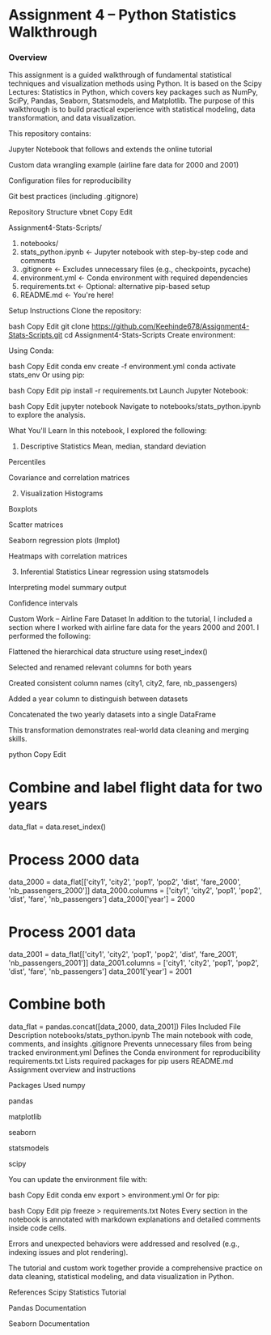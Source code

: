 # Assignment 4 – Python Statistics Walkthrough
### Overview
This assignment is a guided walkthrough of fundamental statistical techniques and visualization methods using Python. It is based on the Scipy Lectures: Statistics in Python, which covers key packages such as NumPy, SciPy, Pandas, Seaborn, Statsmodels, and Matplotlib. The purpose of this walkthrough is to build practical experience with statistical modeling, data transformation, and data visualization.

This repository contains:

Jupyter Notebook that follows and extends the online tutorial

Custom data wrangling example (airline fare data for 2000 and 2001)

Configuration files for reproducibility

Git best practices (including .gitignore)

 Repository Structure
vbnet
Copy
Edit

Assignment4-Stats-Scripts/

1. notebooks/
2. stats_python.ipynb      <- Jupyter notebook with step-by-step code and comments
3. .gitignore                  <- Excludes unnecessary files (e.g., checkpoints, pycache)
4. environment.yml            <- Conda environment with required dependencies
5. requirements.txt           <- Optional: alternative pip-based setup
6. README.md                  <- You're here!

Setup Instructions
Clone the repository:

bash
Copy
Edit
git clone https://github.com/Keehinde678/Assignment4-Stats-Scripts.git
cd Assignment4-Stats-Scripts
Create environment:

Using Conda:

bash
Copy
Edit
conda env create -f environment.yml
conda activate stats_env
Or using pip:

bash
Copy
Edit
pip install -r requirements.txt
Launch Jupyter Notebook:

bash
Copy
Edit
jupyter notebook
Navigate to notebooks/stats_python.ipynb to explore the analysis.

 What You'll Learn
In this notebook, I explored the following:

1. Descriptive Statistics
Mean, median, standard deviation

Percentiles

Covariance and correlation matrices

2. Visualization
Histograms

Boxplots

Scatter matrices

Seaborn regression plots (lmplot)

Heatmaps with correlation matrices

3. Inferential Statistics
Linear regression using statsmodels

Interpreting model summary output

Confidence intervals

 Custom Work – Airline Fare Dataset
In addition to the tutorial, I included a section where I worked with airline fare data for the years 2000 and 2001. I performed the following:

Flattened the hierarchical data structure using reset_index()

Selected and renamed relevant columns for both years

Created consistent column names (city1, city2, fare, nb_passengers)

Added a year column to distinguish between datasets

Concatenated the two yearly datasets into a single DataFrame

This transformation demonstrates real-world data cleaning and merging skills.

python
Copy
Edit
# Combine and label flight data for two years
data_flat = data.reset_index()

# Process 2000 data
data_2000 = data_flat[['city1', 'city2', 'pop1', 'pop2', 'dist', 'fare_2000', 'nb_passengers_2000']]
data_2000.columns = ['city1', 'city2', 'pop1', 'pop2', 'dist', 'fare', 'nb_passengers']
data_2000['year'] = 2000

# Process 2001 data
data_2001 = data_flat[['city1', 'city2', 'pop1', 'pop2', 'dist', 'fare_2001', 'nb_passengers_2001']]
data_2001.columns = ['city1', 'city2', 'pop1', 'pop2', 'dist', 'fare', 'nb_passengers']
data_2001['year'] = 2001

# Combine both
data_flat = pandas.concat([data_2000, data_2001])
 Files Included
File	Description
notebooks/stats_python.ipynb	The main notebook with code, comments, and insights
.gitignore	Prevents unnecessary files from being tracked
environment.yml	Defines the Conda environment for reproducibility
requirements.txt	Lists required packages for pip users
README.md	Assignment overview and instructions

 Packages Used
numpy

pandas

matplotlib

seaborn

statsmodels

scipy

You can update the environment file with:

bash
Copy
Edit
conda env export > environment.yml
Or for pip:

bash
Copy
Edit
pip freeze > requirements.txt
 Notes
Every section in the notebook is annotated with markdown explanations and detailed comments inside code cells.

Errors and unexpected behaviors were addressed and resolved (e.g., indexing issues and plot rendering).

The tutorial and custom work together provide a comprehensive practice on data cleaning, statistical modeling, and data visualization in Python.

 References
 Scipy Statistics Tutorial

 Pandas Documentation

 Seaborn Documentation

